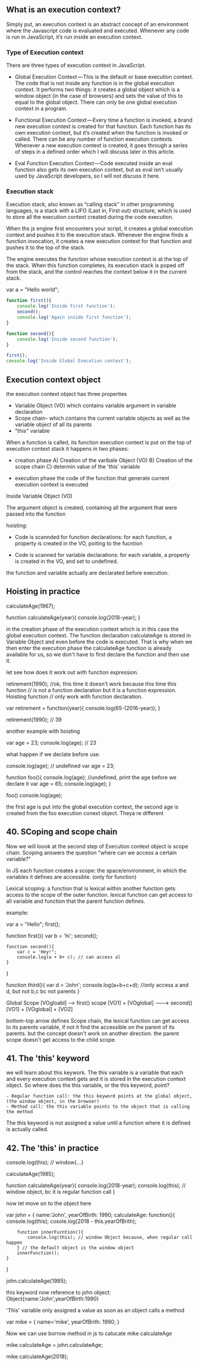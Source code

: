 ## What is an execution context?

Simply put, an execution context is an abstract concept of an environment where the Javascript code is evaluated and executed. Whenever any code is run in JavaScript, it’s run inside an execution context.

### Type of Execution context

There are three types of execution context in JavaScript.

+ Global Execution Context — This is the default or base execution context. The code that is not inside any function is in the global execution context. It performs two things: it creates a global object which is a window object (in the case of browsers) and sets the value of this to equal to the global object. There can only be one global execution context in a program.

+ Functional Execution Context — Every time a function is invoked, a brand new execution context is created for that function. Each function has its own execution context, but it’s created when the function is invoked or called. There can be any number of function execution contexts. Whenever a new execution context is created, it goes through a series of steps in a defined order which I will discuss later in this article.

+ Eval Function Execution Context — Code executed inside an eval function also gets its own execution context, but as eval isn’t usually used by JavaScript developers, so I will not discuss it here.

### Execution stack

Execution stack, also known as “calling stack” in other programming languages, is a stack with a LIFO (Last in, First out) structure, which is used to store all the execution context created during the code execution.

When ths js engine first encounters your script, it creates a global execution context and pushes it to the execution stack. Whenever the engine finds a function invocation, it creates a new execution context for that function and pushes it to the top of the stack. 

The engine executes the function whose execution context is at the top of the stack. When this function completes, its execution stack is poped off from the stack, and the control reaches the context below it in the current stack.

var a = "Hello world";
```js
function first(){
    console.log('Inside first function');
    second();
    console.log('Again inside first function');
}

function second(){
    console.log('Inside second function');
}

first();
console.log('Inside Global Execution context');

```
## Execution context object

the execution context object has three properties

- Variable Object (VO) which contains variable argument in variable declaration 
- Scope chain- which contains the current variable objects as well as the variable object of all its parents
- "this" variable 

When a function is called, its function execution context is put on the top of execution context stack it happens in two phases:

- creation phase
    A) Creation of the varibale Object (VO)
    B) Creation of the scope chain
    C) determin value of the 'this' variable
    
- execution phase
    the code of the function that generate current execution context is executed
    
Inside Variable Object (VO)

The argument object is created, containing all the argument that were passed into the function

hoisting:

- Code is scannded for function declarations: for each function, a property is created  in the VO, poiting to the fucntion

- Code is scanned for variable declarations: for each variable, a property is created in the VO, and set to undefined.

the function and variable actually are declarated before execution.

## Hoisting in practice


calculateAge(1967);

function calculateAge(year){
    console.log(2018-year);
}

in the creation phase of the execution context which is in this case the global execution context. The function declaration calculateAge is stored in Variable Object and even before the code is executed. That is why when we then enter the execution phase the calculateAge function is already available for us, so we don't have to first declare the function and then use it. 

let see how does it work out with function expression.

retirement(1990); //ok, this time it doesn't work because this time this function   // is not a function declaration but it is a function expression. Hoisting function // only work with function declaration.

var retirement = function(year){
    console.log(65-(2016-year));
}

retirement(1990); // 39


another example with hoisting


var age = 23;
console.log(age); // 23

what happen if we declate before use. 

console.log(age); // undefined
var age = 23;


function foo(){
    console.log(age); //undefined, print the age before we declare it 
    var age = 65;
    console.log(age);
}

foo()
console.log(age);

the first age is put into the global execution context, the second age is created from the foo execution conext object. Theya re different

## 40. SCoping and scope chain

Now we will loook at the second step of Execution context object is scope chain. Scoping answers the question "where can we access a certain variable?"

In JS each function creates a scope: the space/environment, in which the variables it defines are accessible. (only for function)

Lexical scoping: a function that is lexical within another function gets access to the scope of the outer function. lexical function can get access to all variable and function that the parent function defines. 

example:

var a = "Hello";
first();

function first(){
    var b = 'hi';
    second();
    
    function second(){
        var c = 'Hey!";
        console.log(a + b+ c); // can access al
    }
}

function third(){
    var d = 'John';
    console.log(a+b+c+d); //only access a and d, but not b,c bc not parents
}

Global Scope [VOgloabl]
--> first() scope [VO1] + [VOglobal]
    ---> second() [VO1] + [VOglobal] + [VO2]
    
bottom-top arrow defines Scope chain, the lexical function can get access to its parents variable, if not it find the accessible on the parent of its parents. but the concept doesn't work on another direction. the parent scope doesn't get access to the child scope.

## 41. The 'this' keyword

we will learn about this keywork. The this variable is a variable that each and every execution context gets and it is stored in the execution context object. So where does the this variable, or the this keyword, point? 

    - Regular function call: the this keyword points at the global object, (the window object, in the browser)
    - Method call: the this variable points to the object that is calling the method

The this keyword is not assigned a value until a function where it is defined is actually called.

## 42. The 'this' in practice

console.log(this); // window{...}

calculateAge(1985);

function calculateAge(year){
    console.log(2018-year);
    console.log(this); // window object, bc it is regular function call
}

now let move on to the object here

var john = {
    name:'John',
    yearOfBirth: 1990;
    calculateAge: function(){
        console.log(this);
        cosole.log(2018 - this.yearOfBrith);
        
        function innerFucntion(){
            console.log(this); // window Object because, when regular call happen
        } // the default object is the window object
        innerFunction();
    }
}

john.calculateAge(1985);

this keyword now reference to john object: Object{name:'John',yearOfBirth:1990}

'This' variable only assigned a value as soon as an object calls a method 

var mike = {
    name='mike',
    yearOfBrith: 1990;
}

Now we can use borrow method in js to calucate mike calculateAge

mike.calculateAge = john.calculateAge;

mike.calculateAge(2018);
















